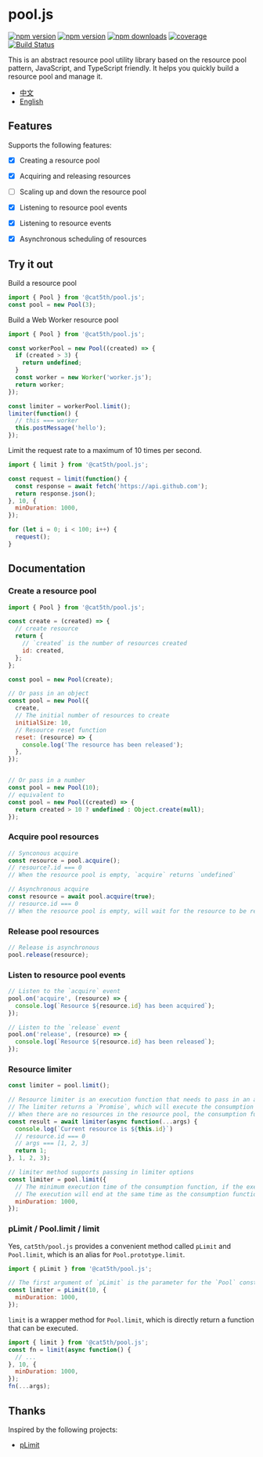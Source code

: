 # pool.js

[![npm version](https://img.shields.io/npm/v/@cat5th/pool.js.svg?style=flat-square)](https://www.npmjs.com/package/@cat5th/pool.js)
[![npm version](https://img.shields.io/npm/l/@cat5th/pool.js.svg?style=flat-square)](https://www.npmjs.com/package/@cat5th/pool.js)
[![npm downloads](https://img.shields.io/npm/dt/@cat5th/pool.js.svg?style=flat-square)](https://www.npmjs.com/package/@cat5th/pool.js)
[![coverage](https://img.shields.io/codecov/c/github/harvey-woo/pool.js.svg?style=flat-square)](https://codecov.io/gh/harvey-woo/pool.js)
[![Build Status](https://img.shields.io/travis/harvey-woo/pool.js.svg?style=flat-square)](https://travis-ci.org/harvey-woo/pool.js)


This is an abstract resource pool utility library based on the resource pool pattern, JavaScript, and TypeScript friendly.
It helps you quickly build a resource pool and manage it.


- [中文](./README_CN.md)
- [English](./README.md)


## Features

Supports the following features:
- [x] Creating a resource pool
- [x] Acquiring and releasing resources
- [ ] Scaling up and down the resource pool
- [x] Listening to resource pool events
- [x] Listening to resource events
- [x] Asynchronous scheduling of resources


## Try it out

Build a resource pool

```javascript
import { Pool } from '@cat5th/pool.js';
const pool = new Pool(3);
```

Build a Web Worker resource pool

```javascript
import { Pool } from '@cat5th/pool.js';

const workerPool = new Pool((created) => {
  if (created > 3) {
    return undefined;
  }
  const worker = new Worker('worker.js');
  return worker;
});

const limiter = workerPool.limit();
limiter(function() {
  // this === worker
  this.postMessage('hello');
});
```

Limit the request rate to a maximum of 10 times per second.
```javascript
import { limit } from '@cat5th/pool.js';

const request = limit(function() {
  const response = await fetch('https://api.github.com');
  return response.json();
}, 10, {
  minDuration: 1000,
});

for (let i = 0; i < 100; i++) {
  request();
}
```

## Documentation

### Create a resource pool

```javascript
import { Pool } from '@cat5th/pool.js';

const create = (created) => {
  // create resource
  return {
    // `created` is the number of resources created
    id: created,
  };
};

const pool = new Pool(create);

// Or pass in an object
const pool = new Pool({
  create,
  // The initial number of resources to create
  initialSize: 10,
  // Resource reset function
  reset: (resource) => {
    console.log('The resource has been released');
  },
});


// Or pass in a number
const pool = new Pool(10);
// equivalent to
const pool = new Pool((created) => {
  return created > 10 ? undefined : Object.create(null);
});

```

### Acquire pool resources

```javascript
// Synconous acquire
const resource = pool.acquire();
// resource?.id === 0
// When the resource pool is empty, `acquire` returns `undefined`

// Asynchronous acquire
const resource = await pool.acquire(true);
// resource.id === 0
// When the resource pool is empty, will wait for the resource to be released
```

### Release pool resources

```javascript
// Release is asynchronous
pool.release(resource);
```

### Listen to resource pool events

```javascript
// Listen to the `acquire` event
pool.on('acquire', (resource) => {
  console.log(`Resource ${resource.id} has been acquired`);
});

// Listen to the `release` event
pool.on('release', (resource) => {
  console.log(`Resource ${resource.id} has been released`);
});

```

### Resource limiter

```javascript
const limiter = pool.limit();

// Resource limiter is an execution function that needs to pass in an asynchronous consumption function and its parameters
// The limiter returns a `Promise`, which will execute the consumption function when there are resources in the resource pool
// When there are no resources in the resource pool, the consumption function will be executed when there are resources in the resource pool
const result = await limiter(async function(...args) {
  console.log(`Current resource is ${this.id}`)
  // resource.id === 0
  // args === [1, 2, 3]
  return 1;
}, 1, 2, 3);

// limiter method supports passing in limiter options
const limiter = pool.limit({
  // The minimum execution time of the consumption function, if the execution time of the consumption function is less than `minDuration`,
  // The execution will end at the same time as the consumption function, but the used resources will be released after `minDuration`
  minDuration: 1000,
});

```

### pLimit / Pool.limit / limit

Yes, `cat5th/pool.js` provides a convenient method called `pLimit` and `Pool.limit`, which is an alias for `Pool.prototype.limit`.

```javascript
import { pLimit } from '@cat5th/pool.js';

// The first argument of `pLimit` is the parameter for the `Pool` constructor, and the second argument is the parameter for `Pool.prototype.limit`
const limiter = pLimit(10, {
  minDuration: 1000,
});

```

`limit` is a wrapper method for `Pool.limit`, which is directly return a function that can be executed.

```javascript
import { limit } from '@cat5th/pool.js';
const fn = limit(async function() {
  // ...
}, 10, {
  minDuration: 1000,
});
fn(...args);
```

## Thanks
Inspired by the following projects:
- [pLimit](https://github.com/sindresorhus/p-limit)
